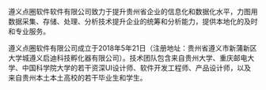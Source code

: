 遵义点圈软件软件有限公司致力于提升贵州省企业的信息化和数据化水平，力图用数据采集、存储、处理、分析技术提升企业的统筹和分析能力，提供本地化的及时和专业服务。

遵义点圈软件有限公司成立于2018年5年21日（注册地址：贵州省遵义市新蒲新区大学城遵义启迪科技孵化器有限公司）。技术团队包含来自贵州大学、重庆邮电大学、中国科学院大学的若干资深UI设计师、软件开发工程师、产品设计师，以及来自贵州本土本土高校的若干毕业生和学生。
